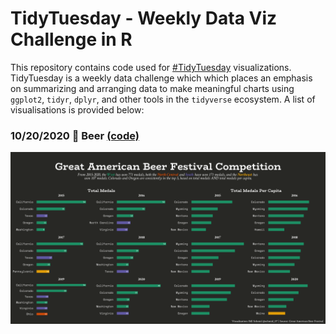 # TidyTuesday - Weekly Data Viz Challenge in R
This repository contains code used for [#TidyTuesday](https://github.com/rfordatascience/tidytuesday) visualizations.  TidyTuesday is a weekly data challenge which which places an emphasis on summarizing and arranging data to make meaningful charts using `ggplot2`, `tidyr`, `dplyr`, and other tools in the `tidyverse` ecosystem. A list of visualisations is provided below:

### 10/20/2020 🍻 Beer [(code)](https://github.com/schmid07/TidyTuesday/blob/main/Code/beer.r)

![](plots/beer.png)

